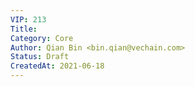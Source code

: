 ```yaml
---
VIP: 213
Title:
Category: Core
Author: Qian Bin <bin.qian@vechain.com>
Status: Draft
CreatedAt: 2021-06-18
---
```

